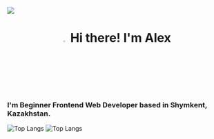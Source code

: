 ![](https://komarev.com/ghpvc/?username=alexandrmatviyenko&color=36b812)<br>
<h1 align="center"><img src="https://media.giphy.com/media/hvRJCLFzcasrR4ia7z/giphy.gif" width="3%"> Hi there! I'm Alex</h1>
<h3>I'm Beginner Frontend Web Developer based in <b>Shymkent, Kazakhstan.</b></h3>





![Top Langs](https://github-readme-stats.vercel.app/api/top-langs/?username=alexandrmatviyenko&layout=compact)
![Top Langs](https://github-readme-stats.vercel.app/api/top-langs/?username=alexandrmatviyenko&hide_progress=false)
